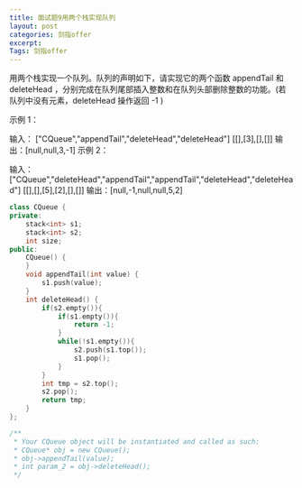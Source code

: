 ```yaml
---
title: 面试题9用两个栈实现队列
layout: post
categories: 剑指offer
excerpt: 
Tags: 剑指offer
---
```


用两个栈实现一个队列。队列的声明如下，请实现它的两个函数 appendTail 和 deleteHead ，分别完成在队列尾部插入整数和在队列头部删除整数的功能。(若队列中没有元素，deleteHead 操作返回 -1 )

示例 1：

输入：
["CQueue","appendTail","deleteHead","deleteHead"]
[[],[3],[],[]]
输出：[null,null,3,-1]
示例 2：

输入：
["CQueue","deleteHead","appendTail","appendTail","deleteHead","deleteHead"]
[[],[],[5],[2],[],[]]
输出：[null,-1,null,null,5,2]

```c++
class CQueue {
private:
    stack<int> s1;
    stack<int> s2;
    int size;
public:
    CQueue() {
    }
    void appendTail(int value) {
        s1.push(value);
    }
    int deleteHead() {
        if(s2.empty()){
            if(s1.empty()){
                return -1;
            }
            while(!s1.empty()){
                s2.push(s1.top());
                s1.pop();
            }
        }
        int tmp = s2.top();
        s2.pop();
        return tmp;
    }
};

/**
 * Your CQueue object will be instantiated and called as such:
 * CQueue* obj = new CQueue();
 * obj->appendTail(value);
 * int param_2 = obj->deleteHead();
 */
```

